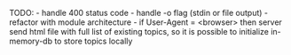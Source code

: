 TODO: 
    - handle 400 status code
    - handle -o flag (stdin or file output)
    - refactor with module architecture
    - if User-Agent = \<browser\> then server send html file with full list of existing topics, so it is possible to initialize in-memory-db to store topics locally

